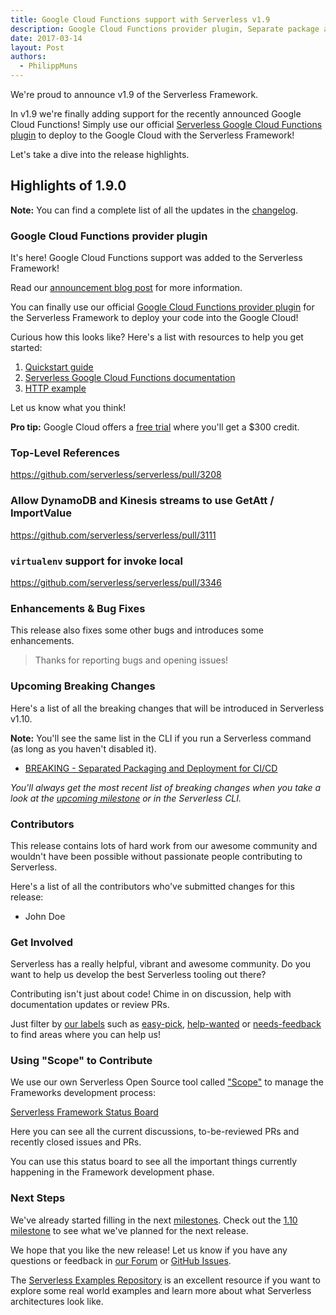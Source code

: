 ```yaml
---
title: Google Cloud Functions support with Serverless v1.9
description: Google Cloud Functions provider plugin, Separate package and deploy commands, bug fixes and improvements in the Serverless Framework v1.9 release.
date: 2017-03-14
layout: Post
authors:
  - PhilippMuns
---
```


We're proud to announce v1.9 of the Serverless Framework.

In v1.9 we're finally adding support for the recently announced Google Cloud Functions! Simply use our official [Serverless Google Cloud Functions plugin](https://github.com/serverless/serverless-google-cloudfunctions) to deploy to the Google Cloud with the Serverless Framework!

Let's take a dive into the release highlights.

## Highlights of 1.9.0

**Note:** You can find a complete list of all the updates in the [changelog](https://github.com/serverless/serverless/blob/master/CHANGELOG.md).

### Google Cloud Functions provider plugin

It's here! Google Cloud Functions support was added to the Serverless Framework!

Read our [announcement blog post](https://serverless.com/blog/google/) for more information.

You can finally use our official [Google Cloud Functions provider plugin](https://github.com/serverless/serverless-google-cloudfunctions) for the Serverless Framework to deploy your code into the Google Cloud!

Curious how this looks like? Here's a list with resources to help you get started:

1. [Quickstart guide](https://serverless.com/framework/docs/providers/google/guide/quickstart/)
2. [Serverless Google Cloud Functions documentation](https://serverless.com/framework/docs/providers/google/)
3. [HTTP example](https://github.com/serverless/examples/tree/master/google-node-simple-http-endpoint)

Let us know what you think!

**Pro tip:** Google Cloud offers a [free trial](https://cloud.google.com/free) where you'll get a $300 credit.

### Top-Level References

https://github.com/serverless/serverless/pull/3208

### Allow DynamoDB and Kinesis streams to use GetAtt / ImportValue

https://github.com/serverless/serverless/pull/3111

### `virtualenv` support for invoke local

https://github.com/serverless/serverless/pull/3346

### Enhancements & Bug Fixes

This release also fixes some other bugs and introduces some enhancements.

> Thanks for reporting bugs and opening issues!

### Upcoming Breaking Changes

Here's a list of all the breaking changes that will be introduced in Serverless v1.10.

**Note:** You'll see the same list in the CLI if you run a Serverless command (as long as you haven't disabled it).

- [BREAKING - Separated Packaging and Deployment for CI/CD](https://github.com/serverless/serverless/pull/3344)

*You'll always get the most recent list of breaking changes when you take a look at the [upcoming milestone](https://github.com/serverless/serverless/milestones) or in the Serverless CLI.*

### Contributors

This release contains lots of hard work from our awesome community and wouldn't have been possible without passionate people contributing to Serverless.

Here's a list of all the contributors who've submitted changes for this release:

- John Doe

### Get Involved

Serverless has a really helpful, vibrant and awesome community. Do you want to help us develop the best Serverless tooling out there?

Contributing isn't just about code! Chime in on discussion, help with documentation updates or review PRs.

Just filter by [our labels](https://github.com/serverless/serverless/labels) such as [easy-pick](https://github.com/serverless/serverless/issues?q=is%3Aopen+is%3Aissue+label%3Astatus%2Feasy-pick), [help-wanted](https://github.com/serverless/serverless/issues?q=is%3Aopen+is%3Aissue+label%3Astatus%2Fhelp-wanted) or [needs-feedback](https://github.com/serverless/serverless/labels/stage%2Fneeds-feedback) to find areas where you can help us!

### Using "Scope" to Contribute

We use our own Serverless Open Source tool called ["Scope"](https://github.com/serverless/scope) to manage the Frameworks development process:

[Serverless Framework Status Board](https://serverless.com/framework/status/)

Here you can see all the current discussions, to-be-reviewed PRs and recently closed issues and PRs.

You can use this status board to see all the important things currently happening in the Framework development phase.

### Next Steps

We've already started filling in the next [milestones](https://github.com/serverless/serverless/milestones). Check out the [1.10 milestone](https://github.com/serverless/serverless/milestone/25) to see what we've planned for the next release.

We hope that you like the new release! Let us know if you have any questions or feedback in [our Forum](http://forum.serverless.com/) or [GitHub Issues](https://github.com/serverless/serverless/issues).

The [Serverless Examples Repository](https://github.com/serverless/examples) is an excellent resource if you want to explore some real world examples and learn more about what Serverless architectures look like.

